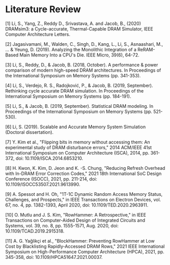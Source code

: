 # Literature Review

[1] Li, S., Yang, Z., Reddy D., Srivastava, A. and Jacob, B., (2020) DRAMsim3: a Cycle-accurate, Thermal-Capable DRAM Simulator, IEEE Computer Architecture Letters.

[2] Jagasivamani, M., Walden, C., Singh, D., Kang, L., Li, S., Asnaashari, M., ... & Yeung, D. (2019). Analyzing the Monolithic Integration of a ReRAM-Based Main Memory Into a CPU's Die. IEEE Micro, 39(6), 64-72.

[3] Li, S., Reddy, D., & Jacob, B. (2018, October). A performance & power comparison of modern high-speed DRAM architectures. In Proceedings of the International Symposium on Memory Systems (pp. 341-353).

[4] Li, S., Verdejo, R. S., Radojković, P., & Jacob, B. (2019, September). Rethinking cycle accurate DRAM simulation. In Proceedings of the International Symposium on Memory Systems (pp. 184-191).

[5] Li, S., & Jacob, B. (2019, September). Statistical DRAM modeling. In Proceedings of the International Symposium on Memory Systems (pp. 521-530).

[6] Li, S. (2019). Scalable and Accurate Memory System Simulation (Doctoral dissertation).

[7] Y. Kim et al., "Flipping bits in memory without accessing them: An experimental study of DRAM disturbance errors," 2014 ACM/IEEE 41st International Symposium on Computer Architecture (ISCA), 2014, pp. 361-372, doi: 10.1109/ISCA.2014.6853210.

[8] H. Kwon, K. Kim, D. Jeon and K. -S. Chung, "Reducing Refresh Overhead with In-DRAM Error Correction Codes," 2021 18th International SoC Design Conference (ISOCC), 2021, pp. 211-214, doi: 10.1109/ISOCC53507.2021.9613990.

[9] A. Spessot and H. Oh, "1T-1C Dynamic Random Access Memory Status, Challenges, and Prospects," in IEEE Transactions on Electron Devices, vol. 67, no. 4, pp. 1382-1393, April 2020, doi: 10.1109/TED.2020.2963911.

[10] O. Mutlu and J. S. Kim, "RowHammer: A Retrospective," in IEEE Transactions on Computer-Aided Design of Integrated Circuits and Systems, vol. 39, no. 8, pp. 1555-1571, Aug. 2020, doi: 10.1109/TCAD.2019.2915318.

[11] A. G. Yağlikçi et al., "BlockHammer: Preventing RowHammer at Low Cost by Blacklisting Rapidly-Accessed DRAM Rows," 2021 IEEE International Symposium on High-Performance Computer Architecture (HPCA), 2021, pp. 345-358, doi: 10.1109/HPCA51647.2021.00037.
